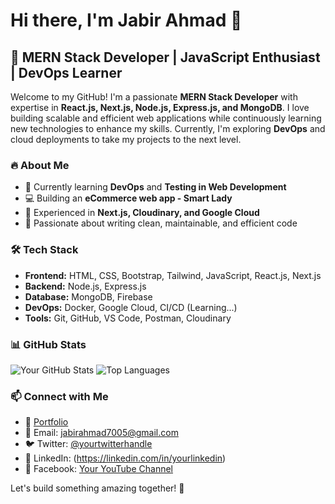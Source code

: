 # Hi there, I'm Jabir Ahmad 👋

## 🚀 MERN Stack Developer | JavaScript Enthusiast | DevOps Learner

Welcome to my GitHub! I'm a passionate **MERN Stack Developer** with expertise in **React.js, Next.js, Node.js, Express.js, and MongoDB**. I love building scalable and efficient web applications while continuously learning new technologies to enhance my skills. Currently, I'm exploring **DevOps** and cloud deployments to take my projects to the next level.

### 🔥 About Me
- 🌱 Currently learning **DevOps** and **Testing in Web Development**
- 💻 Building an **eCommerce web app - Smart Lady**
- 🚀 Experienced in **Next.js, Cloudinary, and Google Cloud**
- 🎯 Passionate about writing clean, maintainable, and efficient code

### 🛠 Tech Stack
- **Frontend:** HTML, CSS, Bootstrap, Tailwind, JavaScript, React.js, Next.js
- **Backend:** Node.js, Express.js
- **Database:** MongoDB, Firebase
- **DevOps:** Docker, Google Cloud, CI/CD (Learning...)
- **Tools:** Git, GitHub, VS Code, Postman, Cloudinary

### 📊 GitHub Stats
![Your GitHub Stats](https://github-readme-stats.vercel.app/api?username=Jabir7006&show_icons=true&theme=radical)
![Top Languages](https://github-readme-stats.vercel.app/api/top-langs/?username=Jabir7006&layout=compact&theme=radical)

### 📫 Connect with Me
- 🔗 [Portfolio](https://jabir-portfolio.netlify.app/)
- 📧 Email: jabirahmad7005@gmail.com
- 🐦 Twitter: [@yourtwitterhandle](https://twitter.com/jabir7005)
- 💼 LinkedIn: (https://linkedin.com/in/yourlinkedin)
- 📘 Facebook: [Your YouTube Channel](https://www.facebook.com/md.jabirahmad.1612/)

Let's build something amazing together! 🚀

